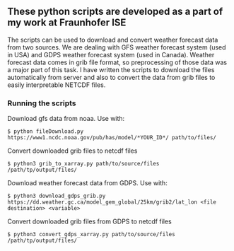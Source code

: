 ## These python scripts are developed as a part of my work at Fraunhofer ISE

The scripts can be used to download and convert weather forecast data from two sources. We are dealing with GFS weather forecast system (used in USA) and GDPS weather forecast system (used in Canada).
Weather forecast data comes in grib file format, so preprocessing of those data was a major part of this task. I have written the scripts to download the files automatically from server and also to convert the data from grib files to easily interpretable NETCDF files.

### Running the scripts

Download gfs data from noaa. Use with:

```
$ python fileDownload.py https://www1.ncdc.noaa.gov/pub/has/model/*YOUR_ID*/ path/to/files/
```

Convert downloaded grib files to netcdf files

```
$ python3 grib_to_xarray.py path/to/source/files /path/tp/output/files/
```
Download weather forecast data from GDPS. Use with:
```
$ python3 download_gdps_grib.py https://dd.weather.gc.ca/model_gem_global/25km/grib2/lat_lon <file destination> <variable>
```
Convert downloaded grib files from GDPS to netcdf files

```
$ python3 convert_gdps_xarray.py path/to/source/files /path/tp/output/files/
```


